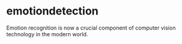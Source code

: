 # emotiondetection
Emotion recognition is now a crucial component of computer vision technology in the modern world. 
